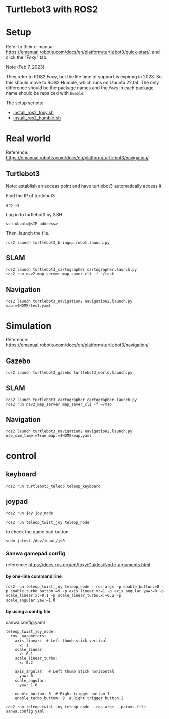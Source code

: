 # Turtlebot3 with ROS2

# Setup

Refer to their e-manual https://emanual.robotis.com/docs/en/platform/turtlebot3/quick-start/, and click the "Foxy" tab.

Note (Feb 7, 2023):

They refer to ROS2 Foxy, but the life time of support is expiring in 2023. So this should move to ROS2 Humble, which runs on Ubuntu 22.04.
The only difference should be the package names and the `foxy` in each package name should be repalced with `humble`.

The setup scripts:
- [install_ros2_foxy.sh](./ros2_setup/install_ros2_foxy.sh)
- [install_ros2_humble.sh](./ros2_setup/install_ros2_humble.sh)

# Real world

Reference: https://emanual.robotis.com/docs/en/platform/turtlebot3/navigation/

## Turtlebot3

Note: establish an access point and have turtlebot3 automatically access it

Find the IP of turtlebot3
```
arp -a
```

Log in to turtlebot3 by SSH
```
ssh ubuntu@<IP address>
```

Then, launch the file.
```
ros2 launch turtlebot3_bringup robot.launch.py
```

## SLAM
```
ros2 launch turtlebot3_cartographer cartographer.launch.py
ros2 run nav2_map_server map_saver_cli -f ~/test
```

## Navigation
```
ros2 launch turtlebot3_navigation2 navigation2.launch.py map:=$HOME/test.yaml
```

# Simulation

Reference: https://emanual.robotis.com/docs/en/platform/turtlebot3/navigation/

## Gazebo
```
ros2 launch turtlebot3_gazebo turtlebot3_world.launch.py
```

## SLAM
```
ros2 launch turtlebot3_cartographer cartographer.launch.py
ros2 run nav2_map_server map_saver_cli -f ~/map
```

## Navigation
```
ros2 launch turtlebot3_navigation2 navigation2.launch.py use_sim_time:=True map:=$HOME/map.yaml
```

# control

## keyboard
```
ros2 run turtlebot3_teleop teleop_keyboard
```

## joypad
```
ros2 run joy joy_node
```

```
ros2 run teleop_twist_joy teleop_node
```

to check the game pad button
```
sudo jstest /dev/input/js0
```

### Sanwa gamepad config

reference: https://docs.ros.org/en/foxy/Guides/Node-arguments.html

#### by one-line command line
```
ros2 run teleop_twist_joy teleop_node --ros-args -p enable_button:=8 -p enable_turbo_button:=9 -p axis_linear.x:=1 -p axis_angular.yaw:=0 -p scale_linear.x:=0.1 -p scale_linear_turbo.x:=0.2 -p scale_angular.yaw:=1.0
```

#### by using a config file
sanwa.config.yaml
```
teleop_twist_joy_node:
  ros__parameters:
    axis_linear:  # Left thumb stick vertical
      x: 1
    scale_linear:
      x: 0.1
    scale_linear_turbo:
      x: 0.2

    axis_angular:  # Left thumb stick horizontal
      yaw: 0
    scale_angular:
      yaw: 1.0

    enable_button: 8  # Right trigger button 1
    enable_turbo_button: 9  # Right trigger button 2
```

```
ros2 run teleop_twist_joy teleop_node --ros-args --params-file sanwa.config.yaml
```
